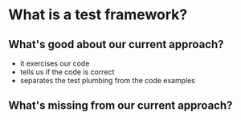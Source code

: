 # What is a test framework?

## What's good about our current approach?

- it exercises our code
- tells us if the code is correct
- separates the test plumbing from the code examples

## What's missing from our current approach?

